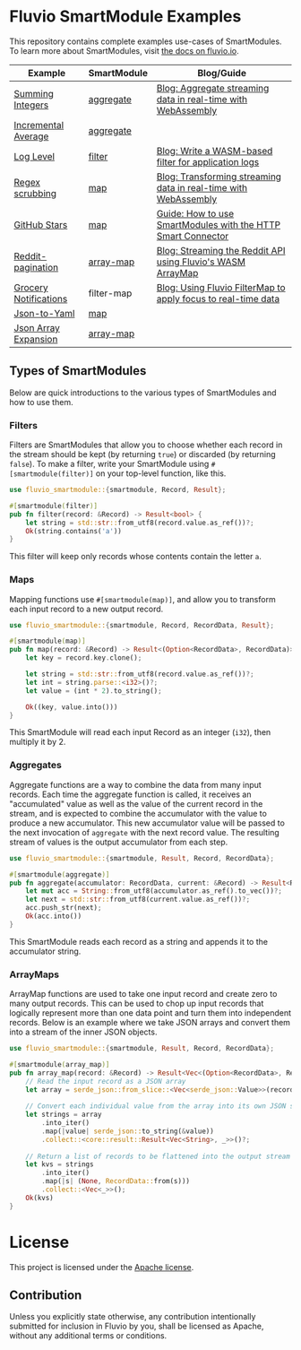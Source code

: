 # Fluvio SmartModule Examples

This repository contains complete examples use-cases of SmartModules.
To learn more about SmartModules, visit [the docs on fluvio.io][1].

[1]: https://fluvio.io/docs/smartmodules/overview

| Example | SmartModule | Blog/Guide |
| --- | --- | --- |
| [Summing Integers](./summing-integers/src/lib.rs) | [aggregate](https://www.fluvio.io/docs/smartstreams/aggregate/) | [Blog: Aggregate streaming data in real-time with WebAssembly](https://www.infinyon.com/blog/2021/08/smartstream-aggregates/) |
| [Incremental Average](./incremental-average/src/lib.rs) | [aggregate](https://www.fluvio.io/docs/smartstreams/aggregate/) | |
| [Log Level](./log-level/src/lib.rs)| [filter](https://www.fluvio.io/docs/smartstreams/filter/) | [Blog: Write a WASM-based filter for application logs](https://www.infinyon.com/blog/2021/06/smartstream-filters/)|
| [Regex scrubbing](./regex-scrubbing/src/lib.rs) | [map](https://www.fluvio.io/docs/smartstreams/map/) | [Blog: Transforming streaming data in real-time with WebAssembly](https://www.infinyon.com/blog/2021/08/smartstream-map-use-cases/)
| [GitHub Stars](./github-stars/src/lib.rs) | [map](https://www.fluvio.io/docs/smartstreams/map/) | [Guide: How to use SmartModules with the HTTP Smart Connector](https://fluvio.io/connectors/examples/github) |
| [Reddit-pagination](./reddit-pagination/src/lib.rs) | [array-map](https://www.fluvio.io/docs/smartstreams/array-map/) | [Blog: Streaming the Reddit API using Fluvio's WASM ArrayMap](https://www.infinyon.com/blog/2021/10/smartstream-array-map-reddit/) |
| [Grocery Notifications](./grocery-notifications/src/lib.rs) | filter-map | [Blog: Using Fluvio FilterMap to apply focus to real-time data](https://www.infinyon.com/blog/2021/11/filter-map/) |
| [Json-to-Yaml](./json-to-yaml/src/lib.rs) | [map](https://www.fluvio.io/docs/smartstreams/map/) | |
| [Json Array Expansion](./json-array-expansion/src/lib.rs) | [array-map](https://www.fluvio.io/docs/smartstreams/array-map/) | |

## Types of SmartModules

Below are quick introductions to the various types of SmartModules and how to use them.

### Filters

Filters are SmartModules that allow you to choose whether each record in the stream
should be kept (by returning `true`) or discarded (by returning `false`).
To make a filter, write your SmartModule using `#[smartmodule(filter)]` on your
top-level function, like this.

```rust
use fluvio_smartmodule::{smartmodule, Record, Result};

#[smartmodule(filter)]
pub fn filter(record: &Record) -> Result<bool> {
    let string = std::str::from_utf8(record.value.as_ref())?;
    Ok(string.contains('a'))
}
```

This filter will keep only records whose contents contain the letter `a`.

### Maps

Mapping functions use `#[smartmodule(map)]`, and allow you to transform each input
record to a new output record.

```rust
use fluvio_smartmodule::{smartmodule, Record, RecordData, Result};

#[smartmodule(map)]
pub fn map(record: &Record) -> Result<(Option<RecordData>, RecordData)> {
    let key = record.key.clone();

    let string = std::str::from_utf8(record.value.as_ref())?;
    let int = string.parse::<i32>()?;
    let value = (int * 2).to_string();

    Ok((key, value.into()))
}
```

This SmartModule will read each input Record as an integer (`i32`), then multiply it by 2.

### Aggregates

Aggregate functions are a way to combine the data from many input records.
Each time the aggregate function is called, it receives an "accumulated" value
as well as the value of the current record in the stream, and is expected to
combine the accumulator with the value to produce a new accumulator. This new
accumulator value will be passed to the next invocation of `aggregate` with
the next record value. The resulting stream of values is the output accumulator
from each step.

```rust
use fluvio_smartmodule::{smartmodule, Result, Record, RecordData};

#[smartmodule(aggregate)]
pub fn aggregate(accumulator: RecordData, current: &Record) -> Result<RecordData> {
    let mut acc = String::from_utf8(accumulator.as_ref().to_vec())?;
    let next = std::str::from_utf8(current.value.as_ref())?;
    acc.push_str(next);
    Ok(acc.into())
}
```

This SmartModule reads each record as a string and appends it to the accumulator string.

### ArrayMaps

ArrayMap functions are used to take one input record and create zero to many output records.
This can be used to chop up input records that logically represent more than one data point
and turn them into independent records. Below is an example where we take JSON arrays and
convert them into a stream of the inner JSON objects.

```rust
use fluvio_smartmodule::{smartmodule, Result, Record, RecordData};

#[smartmodule(array_map)]
pub fn array_map(record: &Record) -> Result<Vec<(Option<RecordData>, RecordData)>> {
    // Read the input record as a JSON array
    let array = serde_json::from_slice::<Vec<serde_json::Value>>(record.value.as_ref())?;
    
    // Convert each individual value from the array into its own JSON string
    let strings = array
        .into_iter()
        .map(|value| serde_json::to_string(&value))
        .collect::<core::result::Result<Vec<String>, _>>()?;
        
    // Return a list of records to be flattened into the output stream
    let kvs = strings
        .into_iter()
        .map(|s| (None, RecordData::from(s)))
        .collect::<Vec<_>>();
    Ok(kvs)
}
```

# License

This project is licensed under the [Apache license](LICENSE-APACHE).

## Contribution

Unless you explicitly state otherwise, any contribution intentionally submitted
for inclusion in Fluvio by you, shall be licensed as Apache, without any additional
terms or conditions.
